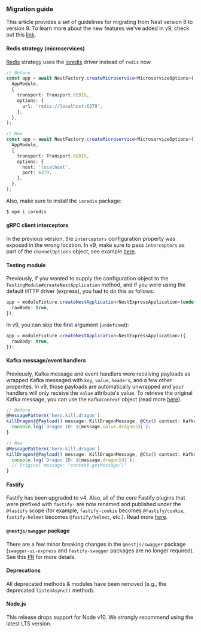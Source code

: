 ### Migration guide

This article provides a set of guidelines for migrating from Nest version 8 to version 9.
To learn more about the new features we've added in v9, check out this [link](https://github.com/nestjs/nest/pull/9588).

#### Redis strategy (microservices)

[Redis](/microservices/redis) strategy uses the [ioredis](https://github.com/luin/ioredis) driver instead of `redis` now.

```typescript
// Before
const app = await NestFactory.createMicroservice<MicroserviceOptions>(
  AppModule,
  {
    transport: Transport.REDIS,
    options: {
      url: 'redis://localhost:6379',
    },
  },
);

// Now
const app = await NestFactory.createMicroservice<MicroserviceOptions>(
  AppModule,
  {
    transport: Transport.REDIS,
    options: {
      host: 'localhost',
      port: 6379,
    },
  },
);
```

Also, make sure to install the `ioredis` package:

```bash
$ npm i ioredis
```

#### gRPC client interceptors

In the previous version, the `interceptors` configuration property was exposed in the wrong location. In v9, make sure to pass `interceptors` as part of the `channelOptions` object, see example [here](https://github.com/nestjs/nest/issues/9079#issuecomment-1078744758).

#### Testing module

Previously, if you wanted to supply the configuration object to the `TestingModule#createNestApplication` method, and if you were using the default HTTP driver (express), you had to do this as follows:

```typescript
app = moduleFixture.createNestApplication<NestExpressApplication>(undefined, {
  rawBody: true,
});
```

In v9, you can skip the first argument (`undefined`):

```typescript
app = moduleFixture.createNestApplication<NestExpressApplication>({
  rawBody: true,
});
```

#### Kafka message/event handlers

Previously, Kafka message and event handlers were receiving payloads as wrapped Kafka messaged with `key`, `value`, `headers`, and a few other properites. In v9, those payloads are automatically unwrapped and your handlers will only receive the `value` attribute's value. To retrieve the original Kafka message, you can use the `KafkaContext` object (read more [here](/microservices/kafka#context)).

```typescript
// Before
@MessagePattern('hero.kill.dragon')
killDragon(@Payload() message: KillDragonMessage, @Ctx() context: KafkaContext) {
  console.log(`Dragon ID: ${message.value.dragonId}`);
}

// Now
@MessagePattern('hero.kill.dragon')
killDragon(@Payload() message: KillDragonMessage, @Ctx() context: KafkaContext) {
  console.log(`Dragon ID: ${message.dragonId}`);
  // Original message: "context.getMessage()"
}
```

#### Fastify

Fastify has been upgraded to v4. Also, all of the core Fastify plugins that were prefixed with `fastify-` are now renamed and published under the `@fastify` scope (for example, `fastify-cookie` becomes `@fastify/cookie`, `fastify-helmet` becomes `@fastify/helmet`, etc.). Read more [here](https://github.com/fastify/fastify/issues/3856).

#### `@nestjs/swagger` package

There are a few minor breaking changes in the `@nestjs/swagger` package (`swagger-ui-express` and `fastify-swagger` packages are no longer required). See this [PR](https://github.com/nestjs/swagger/pull/1886) for more details.

#### Deprecations

All deprecated methods & modules have been removed (e.g., the deprecated `listenAsync()` method).

#### Node.js

This release drops support for Node v10. We strongly recommend using the latest LTS version.
